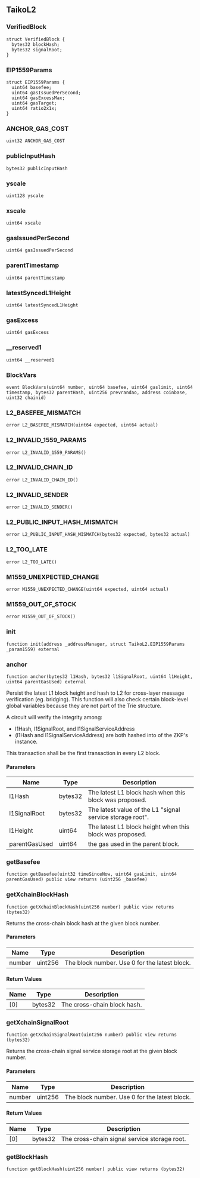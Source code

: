 ## TaikoL2

### VerifiedBlock

```solidity
struct VerifiedBlock {
  bytes32 blockHash;
  bytes32 signalRoot;
}
```

### EIP1559Params

```solidity
struct EIP1559Params {
  uint64 basefee;
  uint64 gasIssuedPerSecond;
  uint64 gasExcessMax;
  uint64 gasTarget;
  uint64 ratio2x1x;
}
```

### ANCHOR_GAS_COST

```solidity
uint32 ANCHOR_GAS_COST
```

### publicInputHash

```solidity
bytes32 publicInputHash
```

### yscale

```solidity
uint128 yscale
```

### xscale

```solidity
uint64 xscale
```

### gasIssuedPerSecond

```solidity
uint64 gasIssuedPerSecond
```

### parentTimestamp

```solidity
uint64 parentTimestamp
```

### latestSyncedL1Height

```solidity
uint64 latestSyncedL1Height
```

### gasExcess

```solidity
uint64 gasExcess
```

### \_\_reserved1

```solidity
uint64 __reserved1
```

### BlockVars

```solidity
event BlockVars(uint64 number, uint64 basefee, uint64 gaslimit, uint64 timestamp, bytes32 parentHash, uint256 prevrandao, address coinbase, uint32 chainid)
```

### L2_BASEFEE_MISMATCH

```solidity
error L2_BASEFEE_MISMATCH(uint64 expected, uint64 actual)
```

### L2_INVALID_1559_PARAMS

```solidity
error L2_INVALID_1559_PARAMS()
```

### L2_INVALID_CHAIN_ID

```solidity
error L2_INVALID_CHAIN_ID()
```

### L2_INVALID_SENDER

```solidity
error L2_INVALID_SENDER()
```

### L2_PUBLIC_INPUT_HASH_MISMATCH

```solidity
error L2_PUBLIC_INPUT_HASH_MISMATCH(bytes32 expected, bytes32 actual)
```

### L2_TOO_LATE

```solidity
error L2_TOO_LATE()
```

### M1559_UNEXPECTED_CHANGE

```solidity
error M1559_UNEXPECTED_CHANGE(uint64 expected, uint64 actual)
```

### M1559_OUT_OF_STOCK

```solidity
error M1559_OUT_OF_STOCK()
```

### init

```solidity
function init(address _addressManager, struct TaikoL2.EIP1559Params _param1559) external
```

### anchor

```solidity
function anchor(bytes32 l1Hash, bytes32 l1SignalRoot, uint64 l1Height, uint64 parentGasUsed) external
```

Persist the latest L1 block height and hash to L2 for cross-layer
message verification (eg. bridging). This function will also check
certain block-level global variables because they are not part of the
Trie structure.

A circuit will verify the integrity among:

- l1Hash, l1SignalRoot, and l1SignalServiceAddress
- (l1Hash and l1SignalServiceAddress) are both hashed into of the
  ZKP's instance.

This transaction shall be the first transaction in every L2 block.

#### Parameters

| Name          | Type    | Description                                               |
| ------------- | ------- | --------------------------------------------------------- |
| l1Hash        | bytes32 | The latest L1 block hash when this block was proposed.    |
| l1SignalRoot  | bytes32 | The latest value of the L1 "signal service storage root". |
| l1Height      | uint64  | The latest L1 block height when this block was proposed.  |
| parentGasUsed | uint64  | the gas used in the parent block.                         |

### getBasefee

```solidity
function getBasefee(uint32 timeSinceNow, uint64 gasLimit, uint64 parentGasUsed) public view returns (uint256 _basefee)
```

### getXchainBlockHash

```solidity
function getXchainBlockHash(uint256 number) public view returns (bytes32)
```

Returns the cross-chain block hash at the given block number.

#### Parameters

| Name   | Type    | Description                                   |
| ------ | ------- | --------------------------------------------- |
| number | uint256 | The block number. Use 0 for the latest block. |

#### Return Values

| Name | Type    | Description                 |
| ---- | ------- | --------------------------- |
| [0]  | bytes32 | The cross-chain block hash. |

### getXchainSignalRoot

```solidity
function getXchainSignalRoot(uint256 number) public view returns (bytes32)
```

Returns the cross-chain signal service storage root at the given
block number.

#### Parameters

| Name   | Type    | Description                                   |
| ------ | ------- | --------------------------------------------- |
| number | uint256 | The block number. Use 0 for the latest block. |

#### Return Values

| Name | Type    | Description                                  |
| ---- | ------- | -------------------------------------------- |
| [0]  | bytes32 | The cross-chain signal service storage root. |

### getBlockHash

```solidity
function getBlockHash(uint256 number) public view returns (bytes32)
```
